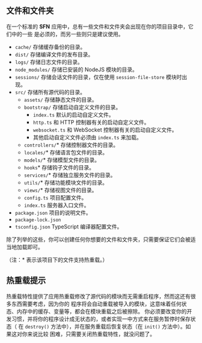<!-- title: 结构预览; order: 2 -->
## 文件和文件夹

在一个标准的 **SFN** 应用中，总有一些文件和文件夹会出现在你的项目目录中，它们中的一些
是必须的，而另一些则只是建议使用。

- `cache/` 存储缓存备份的目录。
- `dist/` 存储编译文件的发布目录。
- `logs/` 存储日志文件的目录。
- `node_modules/` 存储已安装的 NodeJS 模块的目录。
- `sessions/` 存储会话文件的目录，仅在使用 `session-file-store` 模块时出现。
- `src/` 存储所有源代码的目录。
    - `assets/` 存储静态文件的目录。
    - `bootstrap/` 存储启动自定义文件的目录。
        - `index.ts` 默认的启动自定义文件。
        - `http.ts` 和 HTTP 控制器有关的启动自定义文件。
        - `websocket.ts`  和 WebSocket 控制器有关的启动自定义文件。
        - 其他启动自定义文件必须由 `index.ts` 来加载。
    - `controllers/`* 存储控制器文件的目录。
    - `locales/`* 存储语言包文件的目录。
    - `models/`* 存储模型文件的目录。
    - `hooks`* 存储钩子文件的目录。
    - `services/`* 存储独立服务文件的目录。
    - `utils/`* 存储功能模块文件的目录。
    - `views/`* 存储视图文件的目录。
    - `config.ts` 项目配置文件。
    - `index.ts` 服务器入口文件。
- `package.json` 项目的说明文件。
- `package-lock.json`
- `tsconfig.json` TypeScript 编译器配置文件。

除了列举的这些，你可以创建任何你想要的文件和文件夹，只需要保证它们会被适当地加载即可。

（注：* 表示该项目下的文件支持热重载。）

## 热重载提示

热重载特性提供了应用热重载修改了源代码的模块而无需重启程序，然而这还有很多东西需要考虑，因为你的
程序将会自动重载被导入的模块，这意味着任何状态、内存中的缓存、变量等，都会在模块重载之后被擦除。
你必须要改变你的开发习惯，并将你的程序设计成无状态的，或者实现一中方式来在服务暂停时保存状态（
在 `destroy()` 方法中），并在服务重载后恢复状态（在 `init()` 方法中）。如果这对你来说比较
困难，只需要关闭热重载特性，就没问题了。
